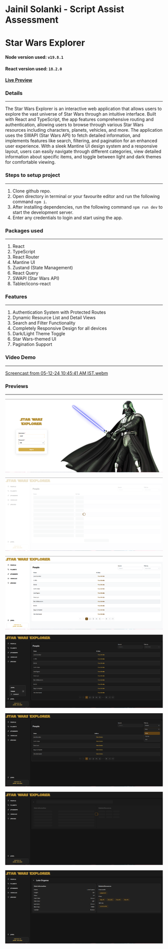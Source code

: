 # Jainil Solanki - Script Assist Assessment

# Star Wars Explorer

#### Node version used: `v19.8.1`

#### React version used: `18.2.0`

#### [Live Preview](https://script-assist-assessment.vercel.app)

### Details

<hr/>
The Star Wars Explorer is an interactive web application that allows users to explore the vast universe of Star Wars through an intuitive interface. Built with React and TypeScript, the app features comprehensive routing and authentication, allowing users to browse through various Star Wars resources including characters, planets, vehicles, and more. The application uses the SWAPI (Star Wars API) to fetch detailed information, and implements features like search, filtering, and pagination for an enhanced user experience. With a sleek Mantine UI design system and a responsive layout, users can easily navigate through different categories, view detailed information about specific items, and toggle between light and dark themes for comfortable viewing.

### Steps to setup project

<hr/>

1. Clone github repo.
2. Open directory in terminal or your favourite editor and run the following command `npm i`.
3. After installing dependencies, run the following command `npm run dev` to start the development server.
4. Enter any credentials to login and start using the app.

### Packages used

<hr/>

1. React
2. TypeScript
3. React Router
4. Mantine UI
5. Zustand (State Management)
6. React Query
7. SWAPI (Star Wars API)
8. Tabler/icons-react

### Features

<hr/>

1. Authentication System with Protected Routes
2. Dynamic Resource List and Detail Views
3. Search and Filter Functionality
4. Completely Responsive Design for all devices
5. Dark/Light Theme Toggle
6. Star Wars-themed UI
7. Pagination Support

### Video Demo

<hr/>

[Screencast from 05-12-24 10:45:41 AM IST.webm](https://github.com/user-attachments/assets/9ebdc011-847a-4149-ac2a-22ff6e257e16)


### Previews

<hr/>

![Preview1](public/readme_assets/preview-1.png)

![Preview2](public/readme_assets/preview-2.png)

![Preview3](public/readme_assets/preview-3.png)

![Preview4](public/readme_assets/preview-4.png)

![Preview5](public/readme_assets/preview-5.png)

![Preview6](public/readme_assets/preview-6.png)

![Preview7](public/readme_assets/preview-7.png)
